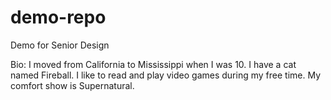 # demo-repo
Demo for Senior Design

Bio:
I moved from California to Mississippi when I was 10. I have a cat named Fireball. I like to read and play video games during my free time. My comfort show is Supernatural.
